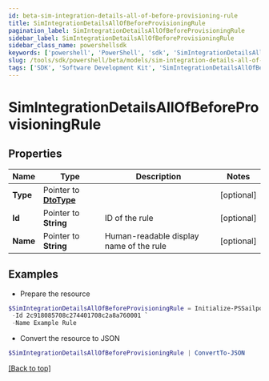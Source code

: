 ```yaml
---
id: beta-sim-integration-details-all-of-before-provisioning-rule
title: SimIntegrationDetailsAllOfBeforeProvisioningRule
pagination_label: SimIntegrationDetailsAllOfBeforeProvisioningRule
sidebar_label: SimIntegrationDetailsAllOfBeforeProvisioningRule
sidebar_class_name: powershellsdk
keywords: ['powershell', 'PowerShell', 'sdk', 'SimIntegrationDetailsAllOfBeforeProvisioningRule'] 
slug: /tools/sdk/powershell/beta/models/sim-integration-details-all-of-before-provisioning-rule
tags: ['SDK', 'Software Development Kit', 'SimIntegrationDetailsAllOfBeforeProvisioningRule']
---
```



# SimIntegrationDetailsAllOfBeforeProvisioningRule

## Properties

Name | Type | Description | Notes
------------ | ------------- | ------------- | -------------
**Type** |  Pointer to [**DtoType**](dto-type) |  | [optional] 
**Id** |  Pointer to **String** | ID of the rule | [optional] 
**Name** |  Pointer to **String** | Human-readable display name of the rule | [optional] 

## Examples

- Prepare the resource
```powershell
$SimIntegrationDetailsAllOfBeforeProvisioningRule = Initialize-PSSailpoint.BetaSimIntegrationDetailsAllOfBeforeProvisioningRule  -Type null `
 -Id 2c918085708c274401708c2a8a760001 `
 -Name Example Rule
```

- Convert the resource to JSON
```powershell
$SimIntegrationDetailsAllOfBeforeProvisioningRule | ConvertTo-JSON
```


[[Back to top]](#) 


